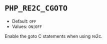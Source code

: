 # `PHP_RE2C_CGOTO`

* Default: `OFF`
* Values: `ON|OFF`

Enable the goto C statements when using re2c.
